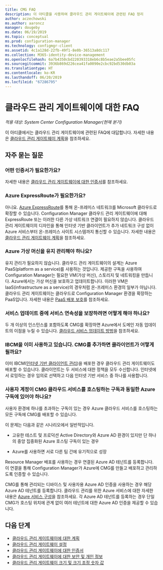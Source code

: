 ```yaml
---
title: CMG FAQ
description: 이 아티클을 사용하여 클라우드 관리 게이트웨이에 관련된 FAQ 정리
author: aczechowski
ms.author: aaroncz
manager: dougeby
ms.date: 06/19/2019
ms.topic: conceptual
ms.prod: configuration-manager
ms.technology: configmgr-client
ms.assetid: 4c1a128d-22fb-49f1-8e0b-36513a8dc117
ms.collection: M365-identity-device-management
ms.openlocfilehash: 6a7b4350cbd220393318eb6c8b5eae2a5bee05fc
ms.sourcegitcommit: 3936b869d226cea41fa0090e2cbc92bd530db03a
ms.translationtype: HT
ms.contentlocale: ko-KR
ms.lasthandoff: 06/20/2019
ms.locfileid: "67286795"
---
```

# <a name="frequently-asked-questions-about-the-cloud-management-gateway"></a>클라우드 관리 게이트웨이에 대한 FAQ

*적용 대상: System Center Configuration Manager(현재 분기)*

이 아티클에서는 클라우드 관리 게이트웨이에 관련된 FAQ에 대답합니다. 자세한 내용은 [클라우드 관리 게이트웨이 계획](/sccm/core/clients/manage/cmg/plan-cloud-management-gateway)을 참조하세요.


## <a name="frequently-asked-questions"></a>자주 묻는 질문

### <a name="what-certificates-do-i-need"></a>어떤 인증서가 필요한가요?

자세한 내용은 [클라우드 관리 게이트웨이에 대한 인증서](/sccm/core/clients/manage/cmg/certificates-for-cloud-management-gateway)를 참조하세요.


### <a name="do-i-need-azure-expressroute"></a>Azure ExpressRoute가 필요한가요?

아니요. [Azure ExpressRoute](/azure/expressroute/expressroute-introduction)를 통해 온-프레미스 네트워크를 Microsoft 클라우드로 확장할 수 있습니다. Configuration Manager 클라우드 관리 게이트웨이에 대해 ExpressRoute 또는 이러한 다른 가상 네트워크 연결이 필요하지 않습니다. 클라우드 관리 게이트웨이의 디자인을 통해 인터넷 기반 클라이언트가 추가 네트워크 구성 없이 Azure 서비스부터 온-프레미스 사이트 시스템까지 통신할 수 있습니다. 자세한 내용은 [클라우드 관리 게이트웨이 계획](/sccm/core/clients/manage/cmg/plan-cloud-management-gateway)을 참조하세요.

<!-- SCCMDocs#1659 -->

### <a name="do-i-need-to-maintain-the-azure-virtual-machines"></a>Azure 가상 머신을 유지 관리해야 하나요?

유지 관리가 필요하지 않습니다. 클라우드 관리 게이트웨이의 설계는 Azure PaaS(platform as a service)를 사용하는 것입니다. 제공한 구독을 사용하여 Configuration Manager는 필요한 VM(가상 머신), 스토리지 및 네트워킹을 만듭니다. Azure에서는 가상 머신을 보호하고 업데이트합니다. 이러한 VM은 IaaS(infrastructure as a service)의 경우처럼 온-프레미스 환경의 일부가 아닙니다. 클라우드 관리 게이트웨이는 클라우드로 Configuration Manager 환경을 확장하는 PaaS입니다. 자세한 내용은 [PaaS 배포 보호](/azure/security/security-paas-deployments)를 참조하세요.


### <a name="how-can-i-ensure-service-continuity-during-service-updates"></a>서비스 업데이트 중에 서비스 연속성을 보장하려면 어떻게 해야 하나요?

두 개 이상의 인스턴스를 포함하도록 CMG를 확장하면 Azure에서 도메인 자동 업데이트의 이점을 누릴 수 있습니다. [클라우드 서비스 업데이트 방법](/azure/cloud-services/cloud-services-update-azure-service)을 참조하세요.


### <a name="im-already-using-ibcm-if-i-add-cmg-how-do-clients-behave"></a>IBCM을 이미 사용하고 있습니다. CMG를 추가하면 클라이언트가 어떻게 될까요?

이미 IBCM([인터넷 기반 클라이언트 관리](/sccm/core/clients/manage/plan-internet-based-client-management))을 배포한 경우 클라우드 관리 게이트웨이도 배포할 수 있습니다. 클라이언트는 두 서비스에 대한 정책을 모두 수신합니다. 인터넷에서 로밍하는 경우 임의로 선택하고 다음 인터넷 기반 서비스 중 하나를 사용합니다.


### <a name="do-the-user-accounts-have-to-be-in-the-same-azure-subscription-as-the-subscription-that-hosts-the-cmg-cloud-service"></a>사용자 계정이 CMG 클라우드 서비스를 호스팅하는 구독과 동일한 Azure 구독에 있어야 하나요?
<!--SCCMDocs-pr issue #2873-->
사용자 환경에 하나를 초과하는 구독이 있는 경우 Azure 클라우드 서비스를 호스팅하는 모든 구독에 CMG를 배포할 수 있습니다. 

이 문제는 다음과 같은 시나리오에서 일반적입니다.  

- 고유한 테스트 및 프로덕션 Active Directory와 Azure AD 환경이 있지만 단 하나의 중앙 집중화된 Azure 호스팅 구독이 있는 경우  

- Azure를 사용하면 서로 다른 팀 간에 유기적으로 성장  

Resource Manager 배포를 사용하는 경우 연결된 Azure AD 테넌트를 등록합니다. 이 연결을 통해 Configuration Manager가 Azure에 CMG를 만들고 배포하고 관리하도록 인증할 수 있습니다.  

CMG를 통해 관리되는 디바이스 및 사용자용 Azure AD 인증을 사용하는 경우 해당 Azure AD 테넌트를 등록합니다. 클라우드 관리를 위한 Azure 서비스에 대한 자세한 내용은 [Azure 서비스 구성](/sccm/core/servers/deploy/configure/azure-services-wizard)을 참조하세요. 각 Azure AD 테넌트를 등록하는 경우 단일 CMG가 호스팅 위치에 관계 없이 여러 테넌트에 대한 Azure AD 인증을 제공할 수 있습니다.



## <a name="next-steps"></a>다음 단계

- [클라우드 관리 게이트웨이에 대한 계획](/sccm/core/clients/manage/cmg/plan-cloud-management-gateway)
- [클라우드 관리 게이트웨이 설정](/sccm/core/clients/manage/cmg/setup-cloud-management-gateway)
- [클라우드 관리 게이트웨이에 대한 인증서](/sccm/core/clients/manage/cmg/certificates-for-cloud-management-gateway)
- [클라우드 관리 게이트웨이에 대한 보안 및 개인 정보](/sccm/core/clients/manage/cmg/security-and-privacy-for-cloud-management-gateway)
- [클라우드 관리 게이트웨이 크기 및 크기 조정 숫자 값](/sccm/core/plan-design/configs/size-and-scale-numbers#bkmk_cmg)
